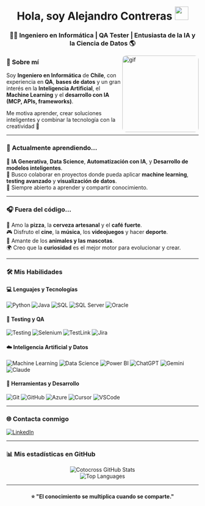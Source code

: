 <h1 align="center">Hola, soy Alejandro Contreras <img src="https://media.giphy.com/media/hvRJCLFzcasrR4ia7z/giphy.gif" width="35"></h1>
<h3 align="center">👨‍💻 Ingeniero en Informática | QA Tester | Entusiasta de la IA y la Ciencia de Datos 🌎</h3>

<img align="right" alt="gif" height="200" style="border-radius:10px;" src="https://media2.giphy.com/media/v1.Y2lkPTc5MGI3NjExd3c5bTF6NWo1emYwYjRrdG92dDhkdjc2d3VvbnkwYXRhZms1a2RlMiZlcD12MV9pbnRlcm5hbF9naWZfYnlfaWQmY3Q9cw/WUlplcMpOCEmTGBtBW/giphy.gif">

### 🧠 Sobre mí   

Soy **Ingeniero en Informática** de **Chile**, con experiencia en **QA**, **bases de datos** y un gran interés en la **Inteligencia Artificial**, el **Machine Learning** y el **desarrollo con IA (MCP, APIs, frameworks)**.  

Me motiva aprender, crear soluciones inteligentes y combinar la tecnología con la creatividad 🤖  

---

### 🚀 Actualmente aprendiendo...  

🌱 **IA Generativa**, **Data Science**, **Automatización con IA**, y **Desarrollo de modelos inteligentes**.  
🎯 Busco colaborar en proyectos donde pueda aplicar **machine learning**, **testing avanzado** y **visualización de datos**.  
💬 Siempre abierto a aprender y compartir conocimiento.  

---

### 🎧 Fuera del código...  

🍕 Amo la **pizza**, la **cerveza artesanal** y el **café fuerte**.  
🎮 Disfruto el **cine**, la **música**, los **videojuegos** y hacer **deporte**.  
🐶 Amante de los **animales y las mascotas**.  
🌍 Creo que la **curiosidad** es el mejor motor para evolucionar y crear.  

---

### 🛠️ Mis Habilidades  

#### 💻 Lenguajes y Tecnologías  
![Python](https://img.shields.io/badge/Python-3776AB?style=for-the-badge&logo=python&logoColor=white)
![Java](https://img.shields.io/badge/Java-007396?style=for-the-badge&logo=openjdk&logoColor=white)
![SQL](https://img.shields.io/badge/SQL-336791?style=for-the-badge&logo=postgresql&logoColor=white)
![SQL Server](https://img.shields.io/badge/SQL%20Server-CC2927?style=for-the-badge&logo=microsoftsqlserver&logoColor=white)
![Oracle](https://img.shields.io/badge/Oracle-F80000?style=for-the-badge&logo=oracle&logoColor=white)

#### 🧪 Testing y QA  
![Testing](https://img.shields.io/badge/Testing-00A98F?style=for-the-badge&logo=testcafe&logoColor=white)
![Selenium](https://img.shields.io/badge/Selenium-43B02A?style=for-the-badge&logo=selenium&logoColor=white)
![TestLink](https://img.shields.io/badge/TestLink-FFD43B?style=for-the-badge)
![Jira](https://img.shields.io/badge/Jira-0052CC?style=for-the-badge&logo=jira&logoColor=white)

#### ☁️ Inteligencia Artificial y Datos  
![Machine Learning](https://img.shields.io/badge/Machine%20Learning-102230?style=for-the-badge&logo=tensorflow&logoColor=white)
![Data Science](https://img.shields.io/badge/Data%20Science-FF6F00?style=for-the-badge&logo=python&logoColor=white)
![Power BI](https://img.shields.io/badge/Power%20BI-F2C811?style=for-the-badge&logo=powerbi&logoColor=black)
![ChatGPT](https://img.shields.io/badge/ChatGPT-412991?style=for-the-badge&logo=openai&logoColor=white)
![Gemini](https://img.shields.io/badge/Gemini-4285F4?style=for-the-badge&logo=google&logoColor=white)
![Claude](https://img.shields.io/badge/Claude-FFC107?style=for-the-badge&logo=anthropic&logoColor=black)

#### 🔧 Herramientas y Desarrollo  
![Git](https://img.shields.io/badge/Git-F05032?style=for-the-badge&logo=git&logoColor=white)
![GitHub](https://img.shields.io/badge/GitHub-181717?style=for-the-badge&logo=github&logoColor=white)
![Azure](https://img.shields.io/badge/Azure-0078D4?style=for-the-badge&logo=microsoftazure&logoColor=white)
![Cursor](https://img.shields.io/badge/Cursor_AI-9146FF?style=for-the-badge&logo=cursor&logoColor=white)
![VSCode](https://img.shields.io/badge/VSCode-007ACC?style=for-the-badge&logo=visualstudiocode&logoColor=white)

---

### 🌐 Contacta conmigo  

[![LinkedIn](https://img.shields.io/badge/LinkedIn-Alejandro%20Contreras-0077B5?style=for-the-badge&logo=linkedin&logoColor=white)](https://www.linkedin.com/in/alejandro-contreras-olate-131b562b9/)

---

### 📊 Mis estadísticas en GitHub  


<div align="center">

![Cotocross GitHub Stats](https://github-readme-stats.vercel.app/api?username=Cotocross&show_icons=true&theme=tokyonight&hide_border=true)  
![Top Languages](https://github-readme-stats.vercel.app/api/top-langs/?username=Cotocross&layout=compact&theme=tokyonight&hide_border=true)

</div>

---


<h4 align="center"> ⭐ "El conocimiento se multiplica cuando se comparte." </h4>
